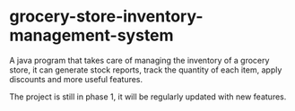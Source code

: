 # grocery-store-inventory-management-system
A java program that takes care of  managing the inventory of a grocery store, it can generate stock reports, track the  quantity of each item, apply discounts and more useful features.

The project is still in phase 1, it will be regularly updated with new features.

